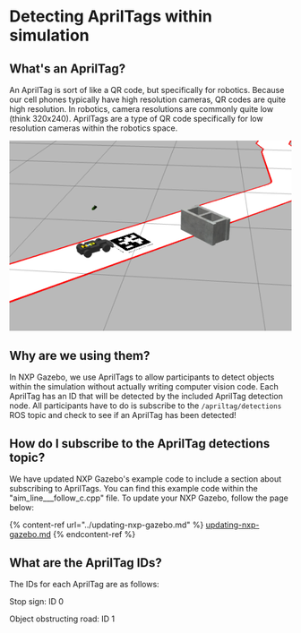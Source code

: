 # Detecting AprilTags within simulation

## What's an AprilTag?

An AprilTag is sort of like a QR code, but specifically for robotics. Because our cell phones typically have high resolution cameras, QR codes are quite high resolution. In robotics, camera resolutions are commonly quite low (think 320x240). AprilTags are a type of QR code specifically for low resolution cameras within the robotics space.

![Obstacle 1 in NXP Gazebo](<../../.gitbook/assets/image (46).png>)

## Why are we using them?

In NXP Gazebo, we use AprilTags to allow participants to detect objects within the simulation without actually writing computer vision code. Each AprilTag has an ID that will be detected by the included AprilTag detection node. All participants have to do is subscribe to the `/apriltag/detections` ROS topic and check to see if an AprilTag has been detected!

## How do I subscribe to the AprilTag detections topic?

We have updated NXP Gazebo's example code to include a section about subscribing to AprilTags. You can find this example code within the "aim_line_\__follow_c.cpp" file. To update your NXP Gazebo, follow the page below:

{% content-ref url="../updating-nxp-gazebo.md" %}
[updating-nxp-gazebo.md](../updating-nxp-gazebo.md)
{% endcontent-ref %}

## What are the AprilTag IDs?

The IDs for each AprilTag are as follows:

Stop sign: ID 0

Object obstructing road: ID 1
